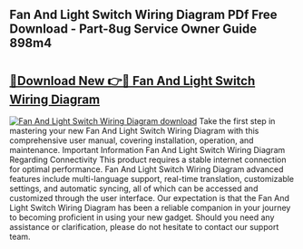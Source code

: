 ## Fan And Light Switch Wiring Diagram PDf Free Download - Part-8ug Service Owner Guide 898m4

# <h2><a href="http://dfu8737.blite.top/?on=Fan+And+Light+Switch+Wiring+Diagram">🔗Download New 👉🔴 Fan And Light Switch Wiring Diagram</a></h2>

[![Fan And Light Switch Wiring Diagram download](https://i.imgur.com/lujVjoI.png)](http://dfu8737.blite.top/?on=Fan+And+Light+Switch+Wiring+Diagram)
Take the first step in mastering your new Fan And Light Switch Wiring Diagram with this comprehensive user manual, covering installation, operation, and maintenance. Important Information Fan And Light Switch Wiring Diagram Regarding Connectivity This product requires a stable internet connection for optimal performance. Fan And Light Switch Wiring Diagram advanced features include multi-language support, real-time translation, customizable settings, and automatic syncing, all of which can be accessed and customized through the user interface. Our expectation is that the Fan And Light Switch Wiring Diagram has been a reliable companion in your journey to becoming proficient in using your new gadget. Should you need any assistance or clarification, please do not hesitate to contact our support team.
